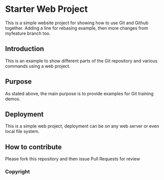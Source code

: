 # Starter Web Project 

This is a simple website project for showing how to use Git and Github together. Adding a line for rebasing example, then more changes from myfeature branch too.


## Introduction

This is an example to show different parts of the Git repository and various commands using a web project.

## Purpose

As stated above, the main purpose is to provide examples for Git training demos.

## Deployment

This is a simple web project, deployment can be on any web server or even local file system.

## How to contribute

Please fork this repository and then issue Pull Requests for review 


### Copyright






